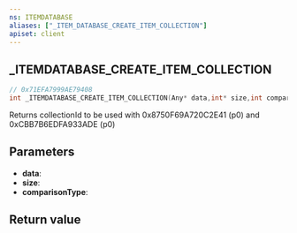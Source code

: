 ```yaml
---
ns: ITEMDATABASE
aliases: ["_ITEM_DATABASE_CREATE_ITEM_COLLECTION"]
apiset: client
---
```

## _ITEMDATABASE_CREATE_ITEM_COLLECTION

```c
// 0x71EFA7999AE79408
int _ITEMDATABASE_CREATE_ITEM_COLLECTION(Any* data,int* size,int comparisonType);
```

Returns collectionId to be used with 0x8750F69A720C2E41 (p0) and 0xCBB7B6EDFA933ADE (p0)

## Parameters
* **data**:
* **size**:
* **comparisonType**:

## Return value